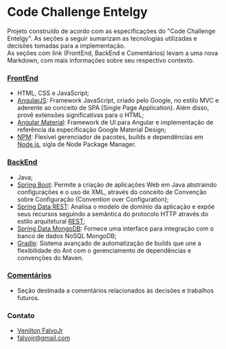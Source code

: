 # Code Challenge Entelgy #

Projeto construído de acordo com as especificações do "Code Challenge Entelgy". As seções a seguir sumarizam as tecnologias utilizadas e decisões tomadas para a implementação.  
As seções com link (FrontEnd, BackEnd e Comentários) levam a uma nova Markdown, com mais informações sobre seu respectivo contexto.

### [FrontEnd](frontend) ###

* HTML, CSS e JavaScript;
* [AngularJS](https://github.com/angular/angular.js): Framework JavaScript, criado pelo Google, no estilo MVC e aderente ao conceito de SPA (Single Page Application). Além disso, provê extensões significativas para o HTML;
* [Angular Material](https://github.com/angular/material): Framework de UI para Angular e implementação de referência da especificação Google Material Design;
* [NPM](https://github.com/npm/npm): Flexível gerenciador de pacotes, builds e dependências em [Node.js](https://github.com/nodejs/node), sigla de Node Package Manager.

### [BackEnd](backend) ###

* Java;
* [Spring Boot](https://github.com/spring-projects/spring-boot): Permite a criação de aplicações Web em Java abstraindo configurações e o uso de XML, através do conceito de Convenção sobre Configuração (Convention over Configuration);
* [Spring Data REST](https://github.com/spring-projects/spring-data-rest): Analisa o modelo de domínio da aplicação e expõe seus recursos seguindo a semântica do protocolo HTTP através do estilo arquitetural [REST](https://www.ics.uci.edu/~fielding/pubs/dissertation/top.htm);
* [Spring Data MongoDB](https://github.com/spring-projects/spring-data-mongodb): Fornece uma interface para integração com o banco de dados NoSQL MongoDB;
* [Gradle](https://github.com/gradle/gradle): Sistema avançado de automatização de builds que une a flexibilidade do Ant com o gerenciamento de dependências e convenções do Maven.

### [Comentários](COMMENTS.md) ###

* Seção destinada a comentários relacionados às decisões e trabalhos futuros.

### Contato ###

* [Venilton FalvoJr](https://br.linkedin.com/in/falvojr)
* [falvojr@gmail.com](mailto:falvojr@gmail.com)